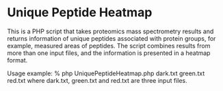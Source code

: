 # Unique Peptide Heatmap

This is a PHP script that takes proteomics mass spectrometry results and returns information of unique peptides associated with protein groups, for example, measured areas of peptides. The script combines results from more than one input files, and the information is presented in a heatmap format.

Usage example: 
% php UniquePeptideHeatmap.php dark.txt green.txt red.txt
where dark.txt, green.txt and red.txt are three input files.

